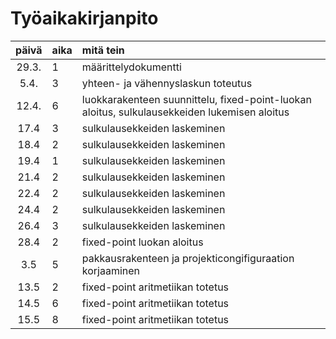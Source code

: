 # Työaikakirjanpito

| päivä | aika | mitä tein |
| :----:|:-----| :-----|
| 29.3. | 1    | määrittelydokumentti |
| 5.4.  | 3    | yhteen- ja vähennyslaskun toteutus |
| 12.4. | 6    | luokkarakenteen suunnittelu, fixed-point-luokan aloitus, sulkulausekkeiden lukemisen aloitus |
| 17.4  | 3    | sulkulausekkeiden laskeminen
| 18.4  | 2    | sulkulausekkeiden laskeminen
| 19.4  | 1    | sulkulausekkeiden laskeminen
| 21.4  | 2    | sulkulausekkeiden laskeminen
| 22.4  | 2    | sulkulausekkeiden laskeminen
| 24.4  | 2    | sulkulausekkeiden laskeminen
| 26.4  | 3    | sulkulausekkeiden laskeminen
| 28.4  | 2    | fixed-point luokan aloitus
| 3.5   | 5    | pakkausrakenteen ja projekticongifiguraation korjaaminen
| 13.5  | 2    | fixed-point aritmetiikan totetus
| 14.5  | 6    | fixed-point aritmetiikan totetus
| 15.5  | 8    | fixed-point aritmetiikan totetus